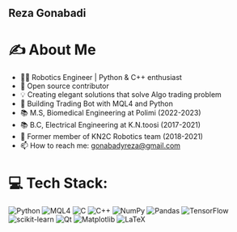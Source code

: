 ## Reza Gonabadi
# ✍️ About Me
- 👨‍💻 Robotics Engineer | Python & C++ enthusiast
- 🌟 Open source contributor 
- 💡 Creating elegant solutions that solve Algo trading problem
- 🚀 Building Trading Bot with MQL4 and Python
- 📚 M.S, Biomedical Engineering at Polimi (2022-2023)
- 📚 B.C, Electrical Engineering at K.N.toosi (2017-2021)
- 🚀 Former member of KN2C Robotics team (2018-2021)
- 📫 How to reach me: gonabadyreza@gmail.com

# 💻 Tech Stack:
![Python](https://img.shields.io/badge/python-3670A0?style=for-the-badge&logo=python&logoColor=ffdd54) ![MQL4](https://img.shields.io/badge/MQL4-%2300f.svg?style=for-the-badge) ![C](https://img.shields.io/badge/c-%2300599C.svg?style=for-the-badge&logo=c&logoColor=white) ![C++](https://img.shields.io/badge/c++-%2300599C.svg?style=for-the-badge&logo=c%2B%2B&logoColor=white) ![NumPy](https://img.shields.io/badge/numpy-%23013243.svg?style=for-the-badge&logo=numpy&logoColor=white) ![Pandas](https://img.shields.io/badge/pandas-%23150458.svg?style=for-the-badge&logo=pandas&logoColor=white) ![TensorFlow](https://img.shields.io/badge/TensorFlow-%23FF6F00.svg?style=for-the-badge&logo=TensorFlow&logoColor=white) ![scikit-learn](https://img.shields.io/badge/scikit--learn-%23F7931E.svg?style=for-the-badge&logo=scikit-learn&logoColor=white)  ![Qt](https://img.shields.io/badge/Qt-%23217346.svg?style=for-the-badge&logo=Qt&logoColor=white)  ![Matplotlib](https://img.shields.io/badge/Matplotlib-%2300f.svg?style=for-the-badge)
![LaTeX](https://img.shields.io/badge/latex-%23008080.svg?style=for-the-badge&logo=latex&logoColor=white)
